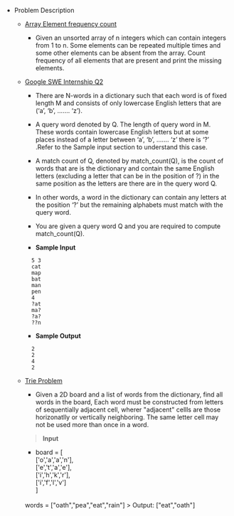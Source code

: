 - Problem Description
    - [Array Element frequency count](arrayCount.py)
        - Given an unsorted array of n integers which can contain integers from 1 to n. Some elements can be repeated multiple times and some other elements can be absent from the array. Count frequency of all elements that are present and print the missing elements.
    
    - [Google SWE Internship Q2](googleswe2.py)
        - There are N-words in a dictionary such that each word is of fixed length M and consists of only lowercase English letters that are (‘a’, ‘b’, ……. ‘z’).

        - A query word denoted by Q. The length of query word in M. These words contain lowercase English letters but at some places instead of a letter between ‘a’, ‘b’, ……. ‘z’ there is ‘?’ .Refer to the Sample input section to understand this case.

        - A match count of Q, denoted by match_count(Q), is the count of words that are is the dictionary and contain the same English letters (excluding a letter that can be in the position of ?) in the same position as the letters are there are in the query word Q.

        - In other words, a word in the dictionary can contain any letters at the position ‘?’ but the remaining alphabets must match with the query word.

        - You are given a query word Q and you are required to compute match_count(Q).

        -  **Sample Input**
        >

            5 3
            cat
            map
            bat
            man
            pen
            4
            ?at
            ma?
            ?a?
            ??n
        - **Sample Output**
        >
            2
            2
            4
            2

    - [Trie Problem](trie2.py)
        - Given a 2D board and a list of words from the dictionary, find all words in the board, Each word must be constructed from letters of sequentially adjacent cell, wherer "adjacent" cellls are those horizonatlly or vertically neighboring.
        The same letter cell may not be used more than once in a word.
        > **Input**
        - board = [<br>
            ['o','a','a','n'],<br>
            ['e','t','a','e'],<br>
            ['i','h','k','r'],<br>
            ['i','f','l','v']<br>
        ]
        <br>
        words = ["oath","pea","eat","rain"]
        > Output:  ["eat","oath"]